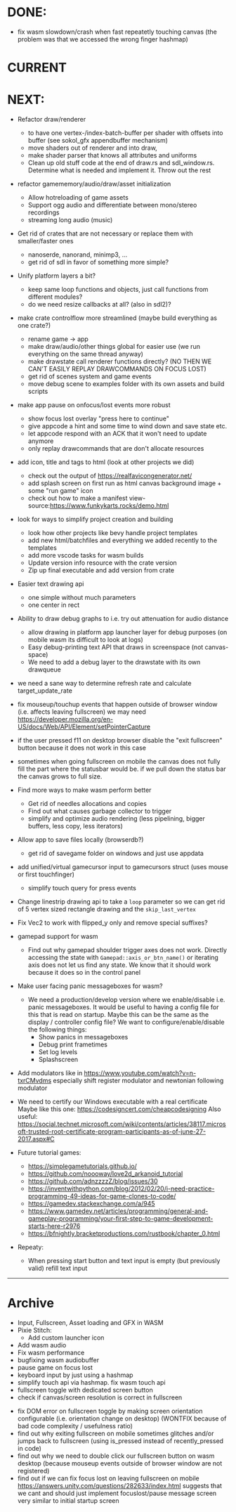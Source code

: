 # DONE:

* fix wasm slowdown/crash when fast repeatetly touching canvas 
  (the problem was that we accessed the wrong finger hashmap)

# CURRENT


# NEXT:

* Refactor draw/renderer 
  - to have one vertex-/index-batch-buffer per shader with offsets into buffer
    (see sokol_gfx appendbuffer mechanism)
  - move shaders out of renderer and into draw, 
  - make shader parser that knows all attributes and uniforms
  - Clean up old stuff code at the end of draw.rs and sdl_window.rs. Determine what is needed and implement it. Throw out the rest 

* refactor gamememory/audio/draw/asset initialization
  - Allow hotreloading of game assets
  - Support ogg audio and differentiate between mono/stereo recordings
  - streaming long audio (music)

* Get rid of crates that are not necessary or replace them with smaller/faster ones 
  - nanoserde, nanorand, minimp3, ...
  - get rid of sdl in favor of something more simple?

* Unify platform layers a bit?
  - keep same loop functions and objects, just call functions from different modules?
  - do we need resize callbacks at all? (also in sdl2)?

* make crate controlflow more streamlined (maybe build everything as one crate?)
  - rename game -> app
  - make draw/audio/other things global for easier use (we run everything on the same thread anyway)
  - make drawstate call renderer functions directly? (NO THEN WE CAN'T EASILY REPLAY DRAWCOMMANDS ON FOCUS LOST)
  - get rid of scenes system and game events
  - move debug scene to examples folder with its own assets and build scripts


* make app pause on onfocus/lost events more robust
  - show focus lost overlay "press here to continue"
  - give appcode a hint and some time to wind down and save state etc.
  - let appcode respond with an ACK that it won't need to update anymore
  - only replay drawcommands that are don't allocate resources

* add icon, title and tags to html (look at other projects we did)
  - check out the output of https://realfavicongenerator.net/
  - add splash screen on first run as html canvas background image + some "run game" icon
  - check out how to make a manifest view-source:https://www.funkykarts.rocks/demo.html

* look for ways to simplify project creation and building
  - look how other projects like bevy handle project templates
  - add new html/batchfiles and everything we added recently to the templates
  - add more vscode tasks for wasm builds
  - Update version info resource with the crate version
  - Zip up final executable and add version from crate

* Easier text drawing api
  - one simple without much parameters
  - one center in rect
* Ability to draw debug graphs to i.e. try out attenuation for audio distance
  - allow drawing in platform app launcher layer for debug purposes (on mobile wasm its difficult to look at logs)
  - Easy debug-printing text API that draws in screenspace (not canvas-space)
  - We need to add a debug layer to the drawstate with its own drawqueue

* we need a sane way to determine refresh rate and calculate target_update_rate

- fix mouseup/touchup events that happen outside of browser window (i.e. affects leaving fullscreen)
  we may need https://developer.mozilla.org/en-US/docs/Web/API/Element/setPointerCapture

- if the user pressed f11 on desktop browser disable the "exit fullscreen" button because it does 
  not work in this case

- sometimes when going fullscreen on mobile the canvas does not fully fill the part where the 
  statusbar would be. if we pull down the status bar the canvas grows to full size.

* Find more ways to make wasm perform better
  - Get rid of needles allocations and copies
  - Find out what causes garbage collector to trigger
  - simplify and optimize audio rendering (less pipelining, bigger buffers, less copy, less iterators)

* Allow app to save files locally (browserdb?)
  - get rid of savegame folder on windows and just use appdata

* add unified/virtual gamecursor input to gamecursors struct (uses mouse or first touchfinger)
  - simplify touch query for press events

* Change linestrip drawing api to take a `loop` parameter so we can get rid of 5 vertex 
  sized rectangle drawing and the `skip_last_vertex` 

* Fix Vec2 to work with flipped_y only and remove special suffixes?

* gamepad support for wasm
  - Find out why gamepad shoulder trigger axes does not work. Directly accessing the state 
    with `Gamepad::axis_or_btn_name()` or iterating axis does not let us find any state. We know that 
    it should work because it does so in the control panel

* Make user facing panic messageboxes for wasm?
  - We need a production/develop version where we enable/disable i.e. panic messageboxes. It would be 
  useful to having a config file for this that is read on startup. Maybe this can be the same as the 
  display / controller config file? We want to configure/enable/disable the following things:
    - Show panics in messageboxes
    - Debug print frametimes
    - Set log levels
    - Splashscreen

* Add modulators like in https://www.youtube.com/watch?v=n-txrCMvdms especially shift register 
  modulator and newtonian following modulator

* We need to certify our Windows executable with a real certificate
  Maybe like this one:
  https://codesigncert.com/cheapcodesigning
  Also useful:
  https://social.technet.microsoft.com/wiki/contents/articles/38117.microsoft-trusted-root-certificate-program-participants-as-of-june-27-2017.aspx#C

* Future tutorial games:
  - https://simplegametutorials.github.io/
  - https://github.com/noooway/love2d_arkanoid_tutorial
  - https://github.com/adnzzzzZ/blog/issues/30
  - https://inventwithpython.com/blog/2012/02/20/i-need-practice-programming-49-ideas-for-game-clones-to-code/
  - https://gamedev.stackexchange.com/a/945
  - https://www.gamedev.net/articles/programming/general-and-gameplay-programming/your-first-step-to-game-development-starts-here-r2976
  - https://bfnightly.bracketproductions.com/rustbook/chapter_0.html


* Repeaty:
  - When pressing start button and text input is empty (but previously valid) refill text input


---

# Archive

* Input, Fullscreen, Asset loading and GFX in WASM
* Pixie Stitch: 
  - Add custom launcher icon
* Add wasm audio
* Fix wasm performance
* bugfixing wasm audiobuffer
* pause game on focus lost
* keyboard input by just using a hashmap
* simplify touch api via hashmap. fix wasm touch api
* fullscreen toggle with dedicated screen button
* check if canvas/screen resolution is correct in fullscreen
- fix DOM error on fullscreen toggle by making screen orientation configurable (i.e. orientation change on desktop) (WONTFIX because of bad code complexity / usefulness ratio)
- find out why exiting fullscreen on mobile sometimes glitches and/or jumps back to fullscreen (using is_pressed instead of recently_pressed in code)
- find out why we need to double click our fullscreen button on wasm desktop (because mouseup events outside of browser window are not registered)
- find out if we can fix focus lost on leaving fullscreen on mobile 
  https://answers.unity.com/questions/282633/index.html suggests that we cant and should just implement
  focuslost/pause message screen very similar to initial startup screen